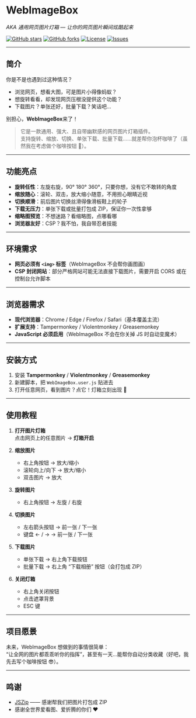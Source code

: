 # WebImageBox

_AKA 通用网页图片灯箱 — 让你的网页图片瞬间炫酷起来_

[![GitHub stars](https://img.shields.io/github/stars/setube/WebImageBox?style=social)](https://github.com/setube/WebImageBox/stargazers)
[![GitHub forks](https://img.shields.io/github/forks/setube/WebImageBox?style=social)](https://github.com/setube/WebImageBox/network/members)
[![License](https://img.shields.io/github/license/setube/WebImageBox)](https://github.com/setube/WebImageBox/blob/main/LICENSE)
[![Issues](https://img.shields.io/github/issues/setube/WebImageBox)](https://github.com/setube/WebImageBox/issues)

---

## 简介

你是不是也遇到过这种情况？

- 浏览网页，想看大图，可是图片小得像蚂蚁？
- 想旋转看看，却发现网页压根没提供这个功能？
- 下载图片？单张还好，批量下载？笑话吧…

别担心，**WebImageBox**来了！

> 它是一款通用、强大、且自带幽默感的网页图片灯箱插件。  
> 支持旋转、缩放、切换、单张下载、批量下载……就差帮你泡杯咖啡了（虽然我在考虑做个咖啡按钮 🤔）。

---

## 功能亮点

- **旋转任性**：左旋右旋，90° 180° 360°，只要你想，没有它不敢转的角度
- **缩放随心**：滚轮、双击，放大缩小随意，不用担心眼睛近视
- **切换顺滑**：前后图片切换丝滑得像滑板鞋上的轮子
- **下载无压力**：单张下载或批量打包成 ZIP，保证你一次性拿够
- **缩略图预览**：不想迷路？看缩略图，点哪看哪
- **浏览器友好**：CSP？我不怕，我自带忍者技能

---

## 环境需求

- **网页必须有 `<img>` 标签**（WebImageBox 不会帮你画图画）
- **CSP 封闭网站**：部分严格网站可能无法直接下载图片，需要开启 CORS 或在控制台允许脚本

---

## 浏览器需求

- **现代浏览器**：Chrome / Edge / Firefox / Safari（基本覆盖主流）
- **扩展支持**：Tampermonkey / Violentmonkey / Greasemonkey
- **JavaScript 必须启用**（WebImageBox 不会在你关掉 JS 时自动变魔术）

---

## 安装方式

1. 安装 **Tampermonkey** / **Violentmonkey** / **Greasemonkey**
2. 新建脚本，把 `WebImageBox.user.js` 贴进去
3. 打开任意网页，看到图片？点它！灯箱立刻出现 🎉

---

## 使用教程

1. **打开图片灯箱**  
   点击网页上的任意图片 → **灯箱开启**

2. **缩放图片**

   - 右上角按钮 → 放大/缩小
   - 滚轮向上/向下 → 放大/缩小
   - 双击图片 → 放大

3. **旋转图片**

   - 右上角按钮 → 左旋 / 右旋

4. **切换图片**

   - 左右箭头按钮 → 前一张 / 下一张
   - 键盘 ← / → → 前一张 / 下一张

5. **下载图片**

   - 单张下载 → 右上角下载按钮
   - 批量下载 → 右上角 “下载相册” 按钮（会打包成 ZIP）

6. **关闭灯箱**
   - 右上角关闭按钮
   - 点击遮罩背景
   - ESC 键

---

## 项目愿景

未来，WebImageBox 想做到的事情很简单：  
“让全网的图片都乖乖听你的指挥”，甚至有一天…能帮你自动分类收藏（好吧，我先去写个咖啡按钮 😎）。

---

## 鸣谢

- [JSZip](https://stuk.github.io/jszip/) —— 感谢帮我们把图片打包成 ZIP
- 感谢全世界爱看图、爱折腾的你们 ❤️
